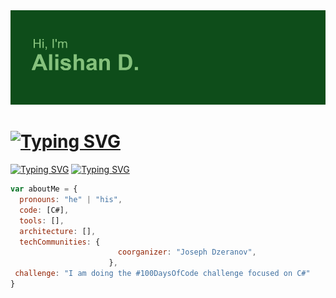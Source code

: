 <img src="header.png">
<h1><a href="https://git.io/typing-svg"><img src="https://readme-typing-svg.herokuapp.com?font=Poppins&size=40&pause=1000&color=71C17C&background=52471500&vCenter=true&width=435&lines=About+me+%F0%9F%98%8A" alt="Typing SVG" /></a></h1>
<a href="https://git.io/typing-svg"><img src="https://readme-typing-svg.herokuapp.com?font=Poppins&size=25&pause=1000&color=71C17C&background=52471500&multiline=true&width=435&lines=Student+of+NOSU+%F0%9F%8E%93" alt="Typing SVG" /></a>
<a href="https://git.io/typing-svg"><img src="https://readme-typing-svg.herokuapp.com?font=Poppins&size=25&pause=1000&color=71C17C&background=52471500&multiline=true&width=435&lines=Future+.NET+Developer+%F0%9F%91%A8%E2%80%8D%F0%9F%92%BB" alt="Typing SVG" /></a>

```javascript
var aboutMe = {
  pronouns: "he" | "his",
  code: [C#],
  tools: [],
  architecture: [],
  techCommunities: {
                        coorganizer: "Joseph Dzeranov",
                      },
 challenge: "I am doing the #100DaysOfCode challenge focused on C#"
}
```
